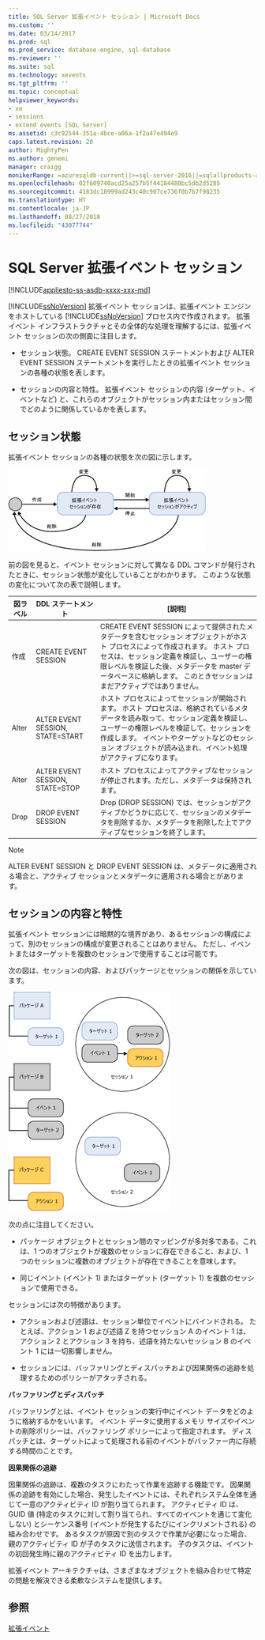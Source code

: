 ```yaml
---
title: SQL Server 拡張イベント セッション | Microsoft Docs
ms.custom: ''
ms.date: 03/14/2017
ms.prod: sql
ms.prod_service: database-engine, sql-database
ms.reviewer: ''
ms.suite: sql
ms.technology: xevents
ms.tgt_pltfrm: ''
ms.topic: conceptual
helpviewer_keywords:
- xe
- sessions
- extend events [SQL Server]
ms.assetid: c3c92544-351a-4bce-a06a-1f2a47e494e9
caps.latest.revision: 20
author: MightyPen
ms.author: genemi
manager: craigg
monikerRange: =azuresqldb-current||>=sql-server-2016||=sqlallproducts-allversions||>=sql-server-linux-2017||=azuresqldb-mi-current
ms.openlocfilehash: 02f609740acd25a257b5f44184480bc5db2d5285
ms.sourcegitcommit: 4183dc18999ad243c40c907ce736f0b7b7f98235
ms.translationtype: HT
ms.contentlocale: ja-JP
ms.lasthandoff: 08/27/2018
ms.locfileid: "43077744"
---
```

# <a name="sql-server-extended-events-sessions"></a>SQL Server 拡張イベント セッション
[!INCLUDE[appliesto-ss-asdb-xxxx-xxx-md](../../includes/appliesto-ss-asdb-xxxx-xxx-md.md)]

  [!INCLUDE[ssNoVersion](../../includes/ssnoversion-md.md)] 拡張イベント セッションは、拡張イベント エンジンをホストしている [!INCLUDE[ssNoVersion](../../includes/ssnoversion-md.md)] プロセス内で作成されます。 拡張イベント インフラストラクチャとその全体的な処理を理解するには、拡張イベント セッションの次の側面に注目します。  
  
-   セッション状態。 CREATE EVENT SESSION ステートメントおよび ALTER EVENT SESSION ステートメントを実行したときの拡張イベント セッションの各種の状態を表します。  
  
-   セッションの内容と特性。 拡張イベント セッションの内容 (ターゲット、イベントなど) と、これらのオブジェクトがセッション内またはセッション間でどのように関係しているかを表します。  
  
## <a name="session-states"></a>セッション状態  
 拡張イベント セッションの各種の状態を次の図に示します。  
  
 ![拡張イベント セッションの状態](../../relational-databases/extended-events/media/xesessionstate.gif "拡張イベント セッションの状態")  
  
 前の図を見ると、イベント セッションに対して異なる DDL コマンドが発行されたときに、セッション状態が変化していることがわかります。 このような状態の変化について次の表で説明します。  
  
|図ラベル|DDL ステートメント|[説明]|  
|------------------------|-------------------|-----------------|  
|作成|CREATE EVENT SESSION|CREATE EVENT SESSION によって提供されたメタデータを含むセッション オブジェクトがホスト プロセスによって作成されます。 ホスト プロセスは、セッション定義を検証し、ユーザーの権限レベルを検証した後、メタデータを master データベースに格納します。 このときセッションはまだアクティブではありません。|  
|Alter|ALTER EVENT SESSION, STATE=START|ホスト プロセスによってセッションが開始されます。 ホスト プロセスは、格納されているメタデータを読み取って、セッション定義を検証し、ユーザーの権限レベルを検証して、セッションを作成します。 イベントやターゲットなどのセッション オブジェクトが読み込まれ、イベント処理がアクティブになります。|  
|Alter|ALTER EVENT SESSION, STATE=STOP|ホスト プロセスによってアクティブなセッションが停止されます。ただし、メタデータは保持されます。|  
|Drop|DROP EVENT SESSION|Drop (DROP SESSION) では、セッションがアクティブかどうかに応じて、セッションのメタデータを削除するか、メタデータを削除した上でアクティブなセッションを終了します。|  
  
> [!NOTE]  
>  ALTER EVENT SESSION と DROP EVENT SESSION は、メタデータに適用される場合と、アクティブ セッションとメタデータに適用される場合とがあります。  
  
## <a name="session-content-and-characteristics"></a>セッションの内容と特性  
 拡張イベント セッションには暗黙的な境界があり、あるセッションの構成によって、別のセッションの構成が変更されることはありません。 ただし、イベントまたはターゲットを複数のセッションで使用することは可能です。  
  
 次の図は、セッションの内容、およびパッケージとセッションの関係を示しています。  
  
 ![セッションでのオブジェクトの共存と共有。](../../relational-databases/extended-events/media/xesessions.gif "セッションでのオブジェクトの共存と共有。")  
  
 次の点に注目してください。  
  
-   パッケージ オブジェクトとセッション間のマッピングが多対多である。これは、1 つのオブジェクトが複数のセッションに存在できること、および、1 つのセッションに複数のオブジェクトが存在できることを意味します。  
  
-   同じイベント (イベント 1) またはターゲット (ターゲット 1) を複数のセッションで使用できる。  
  
 セッションには次の特徴があります。  
  
-   アクションおよび述語は、セッション単位でイベントにバインドされる。 たとえば、アクション 1 および述語 Z を持つセッション A のイベント 1 は、アクション 2 とアクション 3 を持ち、述語を持たないセッション B のイベント 1 には一切影響しません。  
  
-   セッションには、バッファリングとディスパッチおよび因果関係の追跡を処理するためのポリシーがアタッチされる。  
  
 **バッファリングとディスパッチ**  
  
 バッファリングとは、イベント セッションの実行中にイベント データをどのように格納するかをいいます。  イベント データに使用するメモリ サイズやイベントの削除ポリシーは、バッファリング ポリシーによって指定されます。 ディスパッチとは、ターゲットによって処理される前のイベントがバッファー内に存続する時間のことです。  
  
 **因果関係の追跡**  
  
 因果関係の追跡は、複数のタスクにわたって作業を追跡する機能です。 因果関係の追跡を有効にした場合、発生したイベントには、それぞれシステム全体を通じて一意のアクティビティ ID が割り当てられます。 アクティビティ ID は、GUID 値 (特定のタスクに対して割り当てられ、すべてのイベントを通じて変化しない) とシーケンス番号 (イベントが発生するたびにインクリメントされる) の組み合わせです。 あるタスクが原因で別のタスクで作業が必要になった場合、親のアクティビティ ID が子のタスクに送信されます。 子のタスクは、イベントの初回発生時に親のアクティビティ ID を出力します。  
  
 拡張イベント アーキテクチャは、さまざまなオブジェクトを組み合わせて特定の問題を解決できる柔軟なシステムを提供します。  
  
## <a name="see-also"></a>参照  
 [拡張イベント](../../relational-databases/extended-events/extended-events.md)  
  
  
